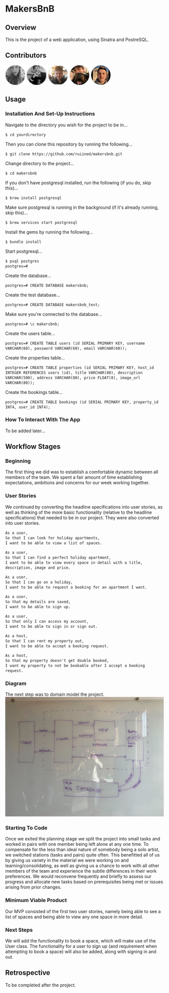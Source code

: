 # MakersBnB
## Overview
This is the project of a web application, using Sinatra and PostreSQL.

## Contributors
  <a href="https://github.com/ruiined/makersbnb/graphs/contributors">
  <img src="https://github.com/ruiined/makersbnb/blob/main/screenshots/feb22_team1.png" />
  </a>

## Usage

### Installation And Set-Up Instructions

Navigate to the directory you wish for the project to be in...
```
$ cd yourdirectory
```

Then you can clone this repository by running the following...
```
$ git clone https://github.com/ruiined/makersbnb.git
```

Change directory to the project...
```
$ cd makersbnb
```

If you don't have postgresql installed, run the following (if you do, skip this)...
```
$ brew install postgresql
```

Make sure postgresql is running in the background (if it's already running, skip this)...
```
$ brew services start postgresql
```

Install the gems by running the following...
```
$ bundle install
```

Start postgresql...
```
$ psql postgres
postgres=#
```

Create the database...
```
postgres=# CREATE DATABASE makersbnb;
```

Create the test database...
```
postgres=# CREATE DATABASE makersbnb_test;
```

Make sure you're connected to the database...
```
postgres=# \c makersbnb;
```

Create the users table...
```
postgres=# CREATE TABLE users (id SERIAL PRIMARY KEY, username VARCHAR(60), password VARCHAR(60), email VARCHAR(60));
```

Create the properties table...
```
postgres=# CREATE TABLE properties (id SERIAL PRIMARY KEY, host_id INTEGER REFERENCES users (id), title VARCHAR(80), description VARCHAR(500), address VARCHAR(80), price FLOAT(8), image_url VARCHAR(80));
```

Create the bookings table...
```
postgres=# CREATE TABLE bookings (id SERIAL PRIMARY KEY, property_id INT4, user_id INT4);
```

### How To Interact With The App

To be added later...

## Workflow Stages

### Beginning

The first thing we did was to establish a comfortable dynamic between all members of the team. We spent a fair amount of time establishing expectations, ambitions and concerns for our week working together.

### User Stories
We continued by converting the headline specifications into user stories, as well as thinking of the more basic functionality (relative to the headline specifications) that needed to be in our project. They were also converted into user stories.

  ```
  As a user,
  So that I can look for holiday apartments,
  I want to be able to view a list of spaces.
  ```
  ```
  As a user,
  So that I can find a perfect holiday apartment,
  I want to be able to view every space in detail with a title, description, image and price.
  ```
  ```
  As a user,
  So that I can go on a holiday,
  I want to be able to request a booking for an apartment I want.
  ```
  ```
  As a user,
  So that my details are saved,
  I want to be able to sign up.
  ```
  ```
  As a user,
  So that only I can access my account,
  I want to be able to sign in or sign out.
  ```
  ```
  As a host,
  So that I can rent my property out,
  I want to be able to accept a booking request.
  ```
  ```
  As a host,
  So that my property doesn't get double booked,
  I want my property to not be bookable after I accept a booking request.
  ```
  
### Diagram

The next step was to domain model the project.
  ![Project Diagram](https://github.com/ruiined/makersbnb/blob/main/screenshots/makersbnb_diagram.jpg)

### Starting To Code
Once we exited the planning stage we split the project into small tasks and worked in pairs with one member being left alone at any one time. To compensate for the less than ideal nature of somebody being a solo artist, we switched stations (tasks and pairs) quite often. This benefitted all of us by giving us variety in the material we were working on and learning/consolidating, as well as giving us a chance to work with all other members of the team and experience the subtle differences in their work preferences. We would reconvene frequently and briefly to assess our progress and allocate new tasks based on prerequisites being met or issues arising from prior changes.

### Minimum Viable Product
Our MVP consisted of the first two user stories, namely being able to see a list of spaces and being able to view any one space in more detail.

### Next Steps
We will add the functionality to book a space, which will make use of the User class. The functionality for a user to sign up (and requirement when attempting to book a space) will also be added, along with signing in and out.

## Retrospective
To be completed after the project.
